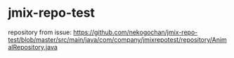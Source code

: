 # jmix-repo-test
repository from issue: https://github.com/nekogochan/jmix-repo-test/blob/master/src/main/java/com/company/jmixrepotest/repository/AnimalRepository.java
